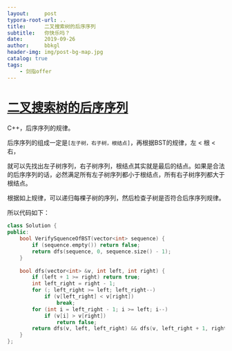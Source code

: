 ```yaml
---
layout:     post
typora-root-url: ..
title:      二叉搜索树的后序序列
subtitle:   你快乐吗？
date:       2019-09-26
author:     bbkgl
header-img: img/post-bg-map.jpg
catalog: true
tags:
    - 剑指offer
---
```


# [二叉搜索树的后序序列](https://www.nowcoder.com/practice/a861533d45854474ac791d90e447bafd?tpId=13&tqId=11176&rp=2&ru=/ta/coding-interviews&qru=/ta/coding-interviews/question-ranking )

C++，后序序列的规律。

后序序列的组成一定是`[左子树，右子树，根结点]`，再根据BST的规律，左 < 根 < 右，

就可以先找出左子树序列，右子树序列，根结点其实就是最后的结点。如果是合法的后序序列的话，必然满足所有左子树序列都小于根结点，所有右子树序列都大于根结点。

根据如上规律，可以递归每棵子树的序列，然后检查子树是否符合后序序列规律。

所以代码如下：

```cpp
class Solution {
public:
    bool VerifySquenceOfBST(vector<int> sequence) {
        if (sequence.empty()) return false;
        return dfs(sequence, 0, sequence.size() - 1);
    }
    
    bool dfs(vector<int> &v, int left, int right) {
        if (left + 1 >= right) return true;
        int left_right = right - 1;
        for (; left_right >= left; left_right--) 
            if (v[left_right] < v[right])
                break;
        for (int i = left_right - 1; i >= left; i--) 
            if (v[i] > v[right])
                return false;
        return dfs(v, left, left_right) && dfs(v, left_right + 1, right - 1);
    }
};
```








